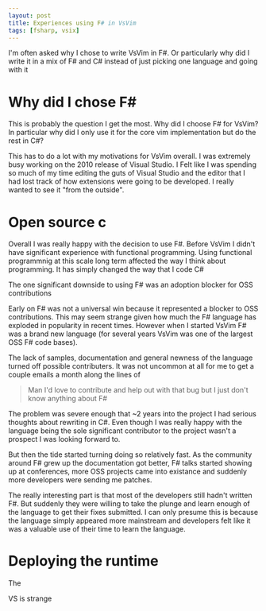 ```yaml
---
layout: post
title: Experiences using F# in VsVim 
tags: [fsharp, vsix]
---
```


I'm often asked why I chose to write VsVim in F#.  Or particularly why did I write it in a mix of F# and C# instead of just picking one language and going with it

# Why did I chose F# 

This is probably the question I get the most.  Why did I choose F# for VsVim?  In particular why did I only use it for the core vim implementation but do the rest in C#? 

This has to do a lot with my motivations for VsVim overall.  I was extremely busy working on the 2010 release of Visual Studio.  I Felt like I was spending so much of my time editing the guts of Visual Studio and the editor that I had lost track of how extensions were going to be developed.  I really wanted to see it "from the outside". 


# Open source c

Overall I was really happy with the decision to use F#.  Before VsVim I didn't have significant experience with functional programming.  Using functional programmnig at this scale long term affected the way I think about programming.  It has simply changed the way that I code C# 

The one significant downside to using F# was an adoption blocker for OSS contributions

Early on F# was not a universal win because it represented a blocker to OSS contributions.  This may seem strange given how much the F# language has exploded in popularity in recent times.  However when I started VsVim F# was a brand new language (for several years VsVim was one of the largest OSS F# code bases).  

The lack of samples, documentation and general newness of the language turned off possible contributers.  It was not uncommon at all for me to get a couple emails a month along the lines of

> Man I'd love to contribute and help out with that bug but I just don't know anything about F#

The problem was severe enough that ~2 years into the project I had serious thoughts about rewriting in C#.  Even though I was really happy with the language being the sole significant contributor to the project wasn't a prospect I was looking forward to.

But then the tide started turning doing so relatively fast.  As the community around F# grew up the documentation got better, F# talks started showing up at conferences, more OSS projects came into existance and suddenly more developers were sending me patches.  

The really interesting part is that most of the developers still hadn't written F#.  But suddenly they were willing to take the plunge and learn enough of the language to get their fixes submitted.  I can only presume this is because the language simply appeared more mainstream and developers felt like it was a valuable use of their time to learn the language.  

# Deploying the runtime

The 

VS is strange 



